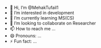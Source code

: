 - 👋 Hi, I’m @MehakTufail1
- 👀 I’m interested in development
- 🌱 I’m currently learning MS(CS)
- 💞️ I’m looking to collaborate on Researcher
- 📫 How to reach me ...
- 😄 Pronouns: ...
- ⚡ Fun fact: ...

<!---
MehakTufail1/MehakTufail1 is a ✨ special ✨ repository because its `README.md` (this file) appears on your GitHub profile.
You can click the Preview link to take a look at your changes.
--->

